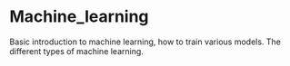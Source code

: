 # Machine_learning
Basic introduction to machine learning, how to train various models.
The different types of machine learning.
